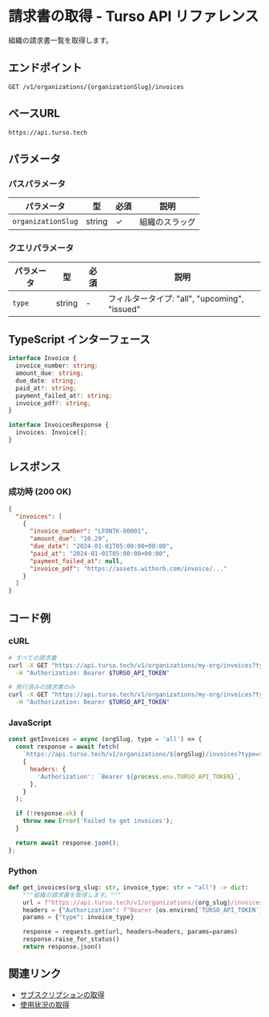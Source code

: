 # 請求書の取得 - Turso API リファレンス

組織の請求書一覧を取得します。

## エンドポイント

```
GET /v1/organizations/{organizationSlug}/invoices
```

## ベースURL

```
https://api.turso.tech
```

## パラメータ

### パスパラメータ

| パラメータ | 型 | 必須 | 説明 |
|-----------|-----|------|------|
| `organizationSlug` | string | ✓ | 組織のスラッグ |

### クエリパラメータ

| パラメータ | 型 | 必須 | 説明 |
|-----------|-----|------|------|
| `type` | string | - | フィルタータイプ: "all", "upcoming", "issued" |

## TypeScript インターフェース

```typescript
interface Invoice {
  invoice_number: string;
  amount_due: string;
  due_date: string;
  paid_at?: string;
  payment_failed_at?: string;
  invoice_pdf?: string;
}

interface InvoicesResponse {
  invoices: Invoice[];
}
```

## レスポンス

### 成功時 (200 OK)

```json
{
  "invoices": [
    {
      "invoice_number": "LFONTK-00001",
      "amount_due": "10.29",
      "due_date": "2024-01-01T05:00:00+00:00",
      "paid_at": "2024-01-01T05:00:00+00:00",
      "payment_failed_at": null,
      "invoice_pdf": "https://assets.withorb.com/invoice/..."
    }
  ]
}
```

## コード例

### cURL

```bash
# すべての請求書
curl -X GET "https://api.turso.tech/v1/organizations/my-org/invoices?type=all" \
  -H "Authorization: Bearer $TURSO_API_TOKEN"

# 発行済みの請求書のみ
curl -X GET "https://api.turso.tech/v1/organizations/my-org/invoices?type=issued" \
  -H "Authorization: Bearer $TURSO_API_TOKEN"
```

### JavaScript

```javascript
const getInvoices = async (orgSlug, type = 'all') => {
  const response = await fetch(
    `https://api.turso.tech/v1/organizations/${orgSlug}/invoices?type=${type}`,
    {
      headers: {
        'Authorization': `Bearer ${process.env.TURSO_API_TOKEN}`,
      },
    }
  );

  if (!response.ok) {
    throw new Error('Failed to get invoices');
  }

  return await response.json();
};
```

### Python

```python
def get_invoices(org_slug: str, invoice_type: str = "all") -> dict:
    """組織の請求書を取得します。"""
    url = f"https://api.turso.tech/v1/organizations/{org_slug}/invoices"
    headers = {"Authorization": f"Bearer {os.environ['TURSO_API_TOKEN']}"}
    params = {"type": invoice_type}

    response = requests.get(url, headers=headers, params=params)
    response.raise_for_status()
    return response.json()
```

## 関連リンク

- [サブスクリプションの取得](/docs/services/turso/docs/api-reference/organizations/subscription.md)
- [使用状況の取得](/docs/services/turso/docs/api-reference/organizations/usage.md)
